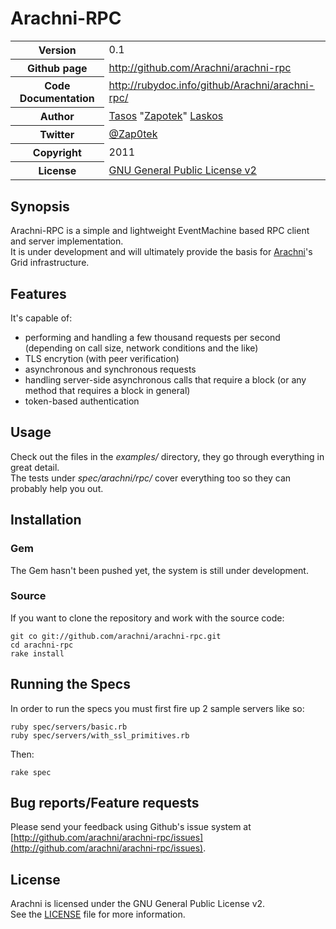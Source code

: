 # Arachni-RPC
<table>
    <tr>
        <th>Version</th>
        <td>0.1</td>
    </tr>
    <tr>
        <th>Github page</th>
        <td><a href="http://github.com/Arachni/arachni-rpc">http://github.com/Arachni/arachni-rpc</a></td>
     <tr/>
    <tr>
        <th>Code Documentation</th>
        <td><a href="http://rubydoc.info/github/Arachni/arachni-rpc/">http://rubydoc.info/github/Arachni/arachni-rpc/</a></td>
    </tr>
    <tr>
       <th>Author</th>
       <td><a href="mailto:tasos.laskos@gmail.com">Tasos</a> "<a href="mailto:zapotek@segfault.gr">Zapotek</a>" <a href="mailto:tasos.laskos@gmail.com">Laskos</a></td>
    </tr>
    <tr>
        <th>Twitter</th>
        <td><a href="http://twitter.com/Zap0tek">@Zap0tek</a></td>
    </tr>
    <tr>
        <th>Copyright</th>
        <td>2011</td>
    </tr>
    <tr>
        <th>License</th>
        <td><a href="file.LICENSE.html">GNU General Public License v2</a></td>
    </tr>
</table>

## Synopsis

Arachni-RPC is a simple and lightweight EventMachine based RPC client and server implementation. <br/>
It is under development and will ultimately provide the basis for <a href="http://arachni.segfault.gr">Arachni</a>'s Grid infrastructure.

## Features

It's capable of:

 - performing and handling a few thousand requests per second (depending on call size, network conditions and the like)
 - TLS encrytion (with peer verification)
 - asynchronous and synchronous requests
 - handling server-side asynchronous calls that require a block (or any method that requires a block in general)
 - token-based authentication

## Usage

Check out the files in the <i>examples/</i> directory, they go through everything in great detail.<br/>
The tests under <i>spec/arachni/rpc/</i> cover everything too so they can probably help you out.

## Installation

### Gem

The Gem hasn't been pushed yet, the system is still under development.

### Source

If you want to clone the repository and work with the source code:

    git co git://github.com/arachni/arachni-rpc.git
    cd arachni-rpc
    rake install


## Running the Specs

In order to run the specs you must first fire up 2 sample servers like so:

    ruby spec/servers/basic.rb
    ruby spec/servers/with_ssl_primitives.rb

Then:

    rake spec

## Bug reports/Feature requests
Please send your feedback using Github's issue system at
[http://github.com/arachni/arachni-rpc/issues](http://github.com/arachni/arachni-rpc/issues).


## License
Arachni is licensed under the GNU General Public License v2.<br/>
See the [LICENSE](file.LICENSE.html) file for more information.

